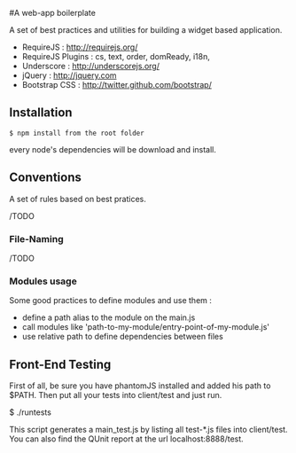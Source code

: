 #A web-app boilerplate

A set of best practices and utilities for building a widget based application.

* RequireJS : http://requirejs.org/
* RequireJS Plugins : cs, text, order, domReady, i18n,
* Underscore : http://underscorejs.org/
* jQuery : http://jquery.com
* Bootstrap CSS : http://twitter.github.com/bootstrap/

## Installation

`$ npm install from the root folder`

every node's dependencies will be download and install.

## Conventions

A set of rules based on best pratices.

/TODO

### File-Naming

/TODO

### Modules usage

Some good practices to define modules and use them :

* define a path alias to the module on the main.js
* call modules like 'path-to-my-module/entry-point-of-my-module.js'
* use relative path to define dependencies between files

## Front-End Testing

First of all, be sure you have phantomJS installed and added his path to $PATH. Then put all your tests into client/test and just run.

$ ./runtests

This script generates a main_test.js by listing all test-*.js files into client/test.
You can also find the QUnit report at the url localhost:8888/test.